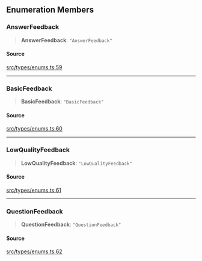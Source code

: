 ## Enumeration Members

### AnswerFeedback

> **AnswerFeedback**: `"AnswerFeedback"`

#### Source

[src/types/enums.ts:59](https://github.com/bhavjitChauhan/khan-api/blob/214cc6672777162cd3ec638a3ad3a22f7fe37e04/src/types/enums.ts#L59)

***

### BasicFeedback

> **BasicFeedback**: `"BasicFeedback"`

#### Source

[src/types/enums.ts:60](https://github.com/bhavjitChauhan/khan-api/blob/214cc6672777162cd3ec638a3ad3a22f7fe37e04/src/types/enums.ts#L60)

***

### LowQualityFeedback

> **LowQualityFeedback**: `"LowQualityFeedback"`

#### Source

[src/types/enums.ts:61](https://github.com/bhavjitChauhan/khan-api/blob/214cc6672777162cd3ec638a3ad3a22f7fe37e04/src/types/enums.ts#L61)

***

### QuestionFeedback

> **QuestionFeedback**: `"QuestionFeedback"`

#### Source

[src/types/enums.ts:62](https://github.com/bhavjitChauhan/khan-api/blob/214cc6672777162cd3ec638a3ad3a22f7fe37e04/src/types/enums.ts#L62)

